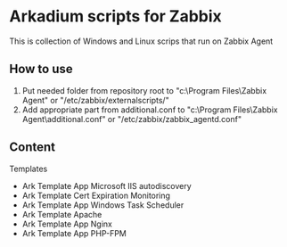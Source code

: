 # Arkadium scripts for Zabbix
This is collection of Windows and Linux scrips that run on Zabbix Agent

## How to use

1. Put needed folder from repository root to "c:\Program Files\Zabbix Agent\" or "/etc/zabbix/externalscripts/"
2. Add appropriate part from additional.conf to "c:\Program Files\Zabbix Agent\additional.conf" or "/etc/zabbix/zabbix_agentd.conf"

## Content

Templates
* Ark Template App Microsoft IIS autodiscovery
* Ark Template Cert Expiration Monitoring
* Ark Template App Windows Task Scheduler
* Ark Template Apache
* Ark Template App Nginx
* Ark Template App PHP-FPM